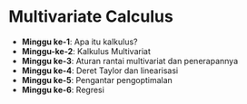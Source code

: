 # Multivariate Calculus

- **Minggu ke-1**: Apa itu kalkulus?
- **Minggu-ke-2**: Kalkulus Multivariat
- **Minggu ke-3**: Aturan rantai multivariat dan penerapannya
- **Minggu ke-4**: Deret Taylor dan linearisasi
- **Minggu ke-5**: Pengantar pengoptimalan
- **Minggu ke-6**: Regresi
